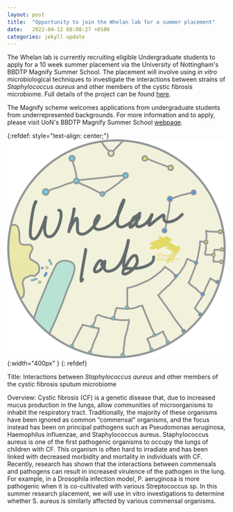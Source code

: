 ```yaml
---
layout: post
title:  "Opportunity to join the Whelan lab for a summer placement"
date:   2022-04-12 08:08:27 +0100
categories: jekyll update
---
```


The Whelan lab is currently recruiting eligible Undergraduate students to apply for a 10 week summer placement via the University of Nottingham's BBDTP Magnify Summer School. The placement will involve using *in vitro* microbiological techniques to investigate the interactions between strains of *Staphylococcus aureus* and other members of the cystic fibrosis microbiome. Full details of the project can be found [here][here].

The Magnify scheme welcomes applications from undergraduate students from underrepresented backgrounds. For more information and to apply, please visit UoN's BBDTP Magnify Summer School [webpage][url].

{:refdef: style="text-align: center;"}
![image](/assets/images/whelanlab-logo.png){:width="400px" }
{: refdef}

Title: Interactions between *Staphylococcus aureus* and other members of the cystic fibrosis sputum microbiome

Overview: Cystic fibrosis (CF) is a genetic disease that, due to increased mucus production in the lungs, allow communities of microorganisms to inhabit the respiratory tract. Traditionally, the majority of these organisms have been ignored as common “commensal” organisms, and the focus instead has been on principal pathogens such as Pseudomonas aeruginosa, Haemophilus influenzae, and Staphylococcus aureus. Staphylococcus aureus is one of the first pathogenic organisms to occupy the lungs of children with CF. This organism is often hard to irradiate and has been linked with decreased morbidity and mortality in individuals with CF. Recently, research has shown that the interactions between commensals and pathogens can result in increased virulence of the pathogen in the lung. For example, in a Drosophila infection model, P. aeruginosa is more pathogenic when it is co-cultivated with various Streptococcus sp. In this summer research placement, we will use in vitro investigations to determine whether S. aureus is similarly affected by various commensal organisms.

[here]: https://www.nottingham.ac.uk/bbdtp/magnify/projects-2022/interactions-between-staphylococcus-aureus-and-other-members-of-the-cystic-fibrosis-sputum-microbiome.aspx
[url]: https://www.nottingham.ac.uk/bbdtp/magnify/magnify-2022.aspx
